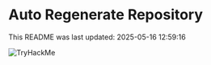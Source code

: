 # Auto Regenerate Repository

This README was last updated: 2025-05-16 12:59:16

 ![TryHackMe](https://tryhackme.com/badge/533634)